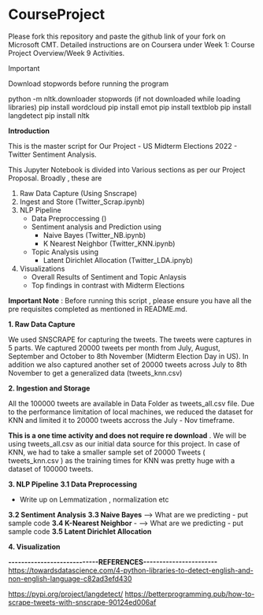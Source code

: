 # CourseProject

Please fork this repository and paste the github link of your fork on Microsoft CMT. Detailed instructions are on Coursera under Week 1: Course Project Overview/Week 9 Activities.

Important 

Download stopwords before running the program

python -m nltk.downloader stopwords (if not downloaded while loading libraries)
pip install wordcloud
pip install emot
pip install textblob
pip install langdetect
pip install nltk


**Introduction**

This is the master script for Our Project - US Midterm Elections 2022 - Twitter Sentiment Analysis.

This Jupyter Notebook is divided into Various sections as per our Project Proposal.
Broadly , these are
1) Raw Data Capture (Using Snscrape)
2) Ingest and Store (Twitter_Scrap.ipynb)
3) NLP Pipeline
    - Data Preproccessing ()
    - Sentiment analysis and Prediction using 
        - Naive Bayes (Twitter_NB.ipynb)
        - K Nearest Neighbor (Twitter_KNN.ipynb)
    - Topic Analysis using
        - Latent Dirichlet Allocation (Twitter_LDA.ipnyb)
4) Visualizations
    - Overall Results of Sentiment and Topic Anlaysis
    - Top findings in contrast with Midterm Elections 

**Important Note** : Before running this script , please ensure you have all the pre requisites completed as mentioned in README.md.


**1. Raw Data Capture**

We used SNSCRAPE for capturing the tweets. The tweets were captures in 5 parts. We captured 20000 tweets per month from July, August, September and October to 8th November (Midterm Election Day in US). In addition we also captured another set of 20000 tweets across July to 8th November to get a generalized data (tweets_knn.csv)

**2. Ingestion and Storage**

All the 100000 tweets are available in Data Folder as tweets_all.csv file. Due to the performance limitation of local machines, we reduced the dataset for KNN and limited it to 20000 tweets accross the July - Nov timeframe.

**This is a one time activity and does not require re download** . We will be using tweets_all.csv as our initial data source for this project. In case of KNN, we had to take a smaller sample set of 20000 Tweets ( tweets_knn.csv ) as the training times for KNN was pretty huge with a dataset of 100000 tweets.

    
**3. NLP Pipeline**
**3.1 Data Preprocessing**
- Write up on Lemmatization , normalization etc

**3.2 Sentiment Analysis**
**3.3 Naive Bayes** --> What are we predicting - put sample code
**3.4 K-Nearest Neighbor** - --> What are we predicting - put sample code
**3.5 Latent Dirichlet Allocation**

**4. Visualization**



**----------------------------REFERENCES-----------------------**
https://towardsdatascience.com/4-python-libraries-to-detect-english-and-non-english-language-c82ad3efd430

https://pypi.org/project/langdetect/
https://betterprogramming.pub/how-to-scrape-tweets-with-snscrape-90124ed006af


